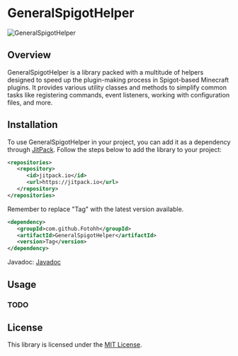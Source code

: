 # GeneralSpigotHelper

![GeneralSpigotHelper](https://jitpack.io/v/Fotohh/GeneralSpigotHelper.svg)

## Overview

GeneralSpigotHelper is a library packed with a multitude of helpers designed to speed up the plugin-making process in Spigot-based Minecraft plugins. It provides various utility classes and methods to simplify common tasks like registering commands, event listeners, working with configuration files, and more.

## Installation

To use GeneralSpigotHelper in your project, you can add it as a dependency through [JitPack](https://jitpack.io/#Fotohh/GeneralSpigotHelper). Follow the steps below to add the library to your project:

```xml
<repositories>
   <repository>
      <id>jitpack.io</id>
      <url>https://jitpack.io</url>
   </repository>
</repositories>
```
Remember to replace "Tag" with the latest version available.

```xml
<dependency>
   <groupId>com.github.Fotohh</groupId>
   <artifactId>GeneralSpigotHelper</artifactId>
   <version>Tag</version>
</dependency>
```

Javadoc: [Javadoc](https://javadoc.jitpack.io/com/github/Fotohh/GeneralSpigotHelper/1.0.2/javadoc/)

## Usage

### TODO

## License

This library is licensed under the [MIT License](LICENSE).

